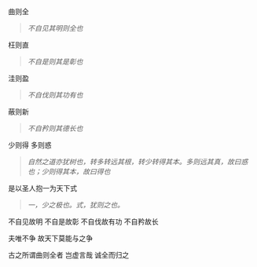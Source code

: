 曲则全
>*不自见其明则全也*

枉则直
>*不自是则其是彰也*

洼则盈
>*不自伐则其功有也*

蔽则新
>*不自矜则其德长也*

少则得 多则惑
>*自然之道亦犹树也，转多转远其根，转少转得其本。多则远其真，故曰惑也；少则得其本，故曰得也*

是以圣人抱一为天下式
>*一，少之极也。式，犹则之也。*

不自见故明 不自是故彰 不自伐故有功 不自矜故长

夫唯不争 故天下莫能与之争

古之所谓曲则全者 岂虚言哉 诚全而归之
